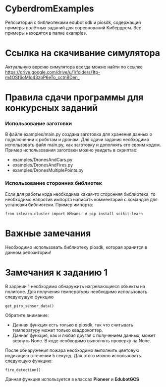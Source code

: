 # CyberdromExamples
Репозиторий с библиотеками edubot sdk и piosdk, содержащий примеры полётных заданий для соревнований Кибердром. Все примеры находятся в папке examples.

# Ссылка на скачивание симулятора
Актуальную версию симулятора всегда можно найти по ссылке <https://drive.google.com/drive/u/1/folders/1tp-m4OSf6oMIo43zpP6eTo_cctnBDen_>


# Правила сдачи программы для конкурсных заданий
### Использование заготовки
В файле examples/main.py создана заготовка для хранения данных о подключении к роботам и дронам. 
Для сдачи задания необходимо использовать файл main.py, как заготовку и дополнять его своим кодом.
Пример использования заготовки можно увидеть в скриптах: 
* examples/DronesAndCars.py 
* examples/DronesAndFires.py 
* examples/DronesMultiplePoints.py 

### Использование сторонних библиотек
Если для работы кода необходима какая-то сторонняя библиотека, то необходимо напротив импорта написать комментарий с командой для установки библиотеки.
Пример импорта:

``` from sklearn.cluster import KMeans  # pip install scikit-learn ```


# Важные замечания
Необходимо использовать библиотеку piosdk, которая хранится в данном репозитории!

# Замечания к заданию 1
В задании 1 необходимо обнаружить нагревающиеся объекты на полигоне. Для получения температуры необходимо использовать следуюущую функцию
```
get_piro_sensor_data()
```
Обратите внимание:
* Данная функция есть только в piosdk, так что считывать температуру может только квадрокоптер.
* Данная функция, как и любая другая с получением данных, может вернуть None. В коде необходимо выполнять проверку на None.

После обнаружения пожара необходимо выполнить цветовую индикацию в течении 5 секунд. Для этого можно использовать следующую функцию:
``` 
fire_detection()
```
Данная функция используется в классах **Pioneer** и **EdubotGCS**